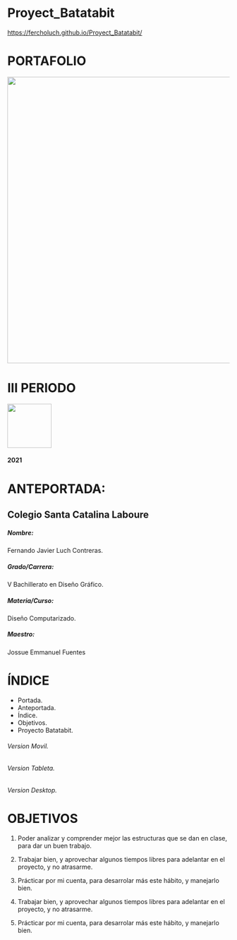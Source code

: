# Proyect_Batatabit
https://fercholuch.github.io/Proyect_Batatabit/

# PORTAFOLIO
<img width="650px"  src="https://images.pexels.com/photos/1102797/pexels-photo-1102797.png?auto=compress&cs=tinysrgb&dpr=2&h=650&w=940">

# III PERIODO

<img width="100" src="https://lh3.googleusercontent.com/IhskLcP6qp8A49jROdYlaK7XUpC_UucdQGvti1YhAk_Rflf4y_Bi96ZsTw6RjJFuJY6C8s0DwmYsT2A=w1600-h827">

#### 2021

# ANTEPORTADA:
## Colegio Santa Catalina Laboure
##### Nombre:
Fernando Javier Luch Contreras.
#####  Grado/Carrera:
V Bachillerato en Diseño Gráfico.
##### Materia/Curso:
Diseño Computarizado.
##### Maestro:
Jossue Emmanuel Fuentes

# ÍNDICE
- Portada.
- Anteportada.
- Índice.
- Objetivos.
- Proyecto Batatabit.
######  Version Movil.
###### Version Tableta.
###### Version Desktop.

# OBJETIVOS
1. Poder analizar y comprender mejor las estructuras que se dan en clase, para dar un buen trabajo.

2. Trabajar bien, y aprovechar algunos tiempos libres para adelantar en el proyecto, y no atrasarme.
3. Prácticar por mi cuenta, para desarrolar más este hábito, y manejarlo bien.

2. Trabajar bien, y aprovechar algunos tiempos libres para adelantar en el proyecto, y no atrasarme.
3. Prácticar por mi cuenta, para desarrolar más este hábito, y manejarlo bien.
